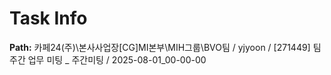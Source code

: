 # Task Info

**Path:** 카페24(주)\본사사업장\[CG]MI본부\MIH그룹\BVO팀 / yjyoon / [271449] 팀 주간 업무 미팅 _ 주간미팅 / 2025-08-01_00-00-00

